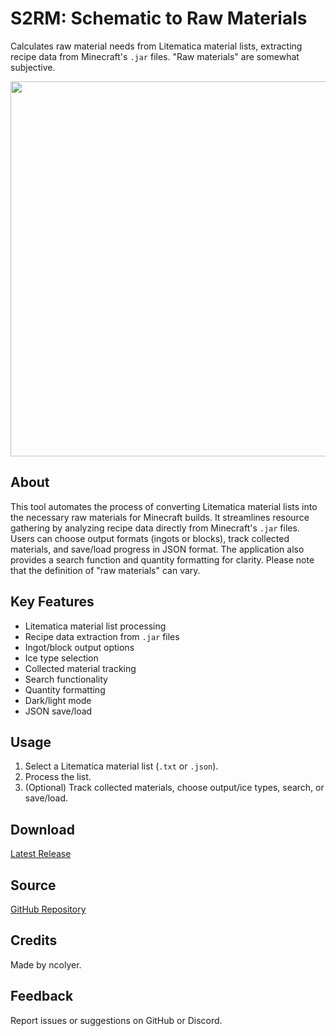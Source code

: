 # S2RM: Schematic to Raw Materials
Calculates raw material needs from Litematica material lists, extracting recipe data from Minecraft's `.jar` files. "Raw materials" are somewhat subjective.
<p align="center">
  <img src="https://github.com/user-attachments/assets/1e52266e-220c-4df5-88c4-c9ccae86d53f" width="600">
</p>

## About

This tool automates the process of converting Litematica material lists into the necessary raw materials for Minecraft builds. It streamlines resource gathering by analyzing recipe data directly from Minecraft's `.jar` files. Users can choose output formats (ingots or blocks), track collected materials, and save/load progress in JSON format. The application also provides a search function and quantity formatting for clarity. Please note that the definition of "raw materials" can vary.

## Key Features

* Litematica material list processing
* Recipe data extraction from `.jar` files
* Ingot/block output options
* Ice type selection
* Collected material tracking
* Search functionality
* Quantity formatting
* Dark/light mode
* JSON save/load

## Usage

1.  Select a Litematica material list (`.txt` or `.json`).
2.  Process the list.
3.  (Optional) Track collected materials, choose output/ice types, search, or save/load.

## Download

[Latest Release](https://github.com/ncolyer11/S2RM/releases)

## Source

[GitHub Repository](https://github.com/ncolyer11/S2RM)

## Credits

Made by ncolyer.

## Feedback

Report issues or suggestions on GitHub or Discord.
